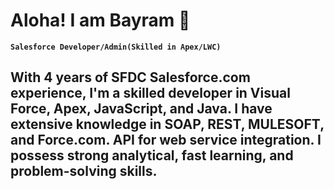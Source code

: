# Aloha! I am Bayram 👋
**`Salesforce Developer/Admin(Skilled in Apex/LWC)`**


## With 4 years of SFDC Salesforce.com experience, I'm a skilled developer in Visual Force, Apex, JavaScript, and Java. I have extensive knowledge in SOAP, REST, MULESOFT, and Force.com. API for web service integration. I possess strong analytical, fast learning, and problem-solving skills. 

